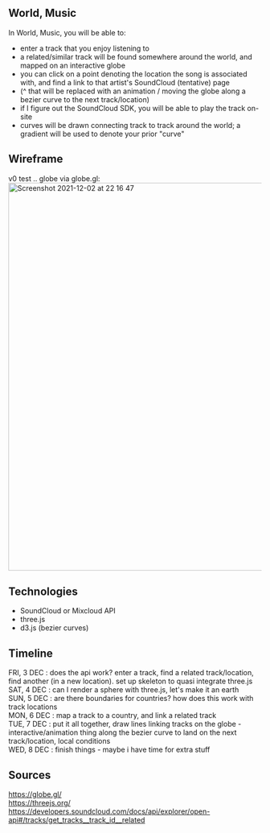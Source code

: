 ## World, Music
In World, Music, you will be able to:
- enter a track that you enjoy listening to
- a related/similar track will be found somewhere around the world, and mapped on an interactive globe
- you can click on a point denoting the location the song is associated with, and find a link to that artist's SoundCloud (tentative) page
- (^ that will be replaced with an animation / moving the globe along a bezier curve to the next track/location)
- if I figure out the SoundCloud SDK, you will be able to play the track on-site
- curves will be drawn connecting track to track around the world; a gradient will be used to denote your prior "curve"

<!--## Research
- finding related track and its "location" - as in where the artist is from?
- what if there are multiple uploads for the same track, can i find a reliable one?
- autofill? what if the track doesn't exist on soundcloud - what if a location isn't appended?
- globe design
- what if a user wants to search a new song?
- what if a related track doesn't exist?-->

## Wireframe
v0 test .. globe via globe.gl:<br>
<img width="771" alt="Screenshot 2021-12-02 at 22 16 47" src="https://user-images.githubusercontent.com/17345270/144539122-81781c31-01ee-4231-9f02-bd3178c27710.png">

## Technologies
- SoundCloud or Mixcloud API
- three.js
- d3.js (bezier curves)

## Timeline
FRI, 3 DEC : does the api work? enter a track, find a related track/location, find another (in a new location). set up skeleton to quasi integrate three.js<br>
SAT, 4 DEC : can I render a sphere with three.js, let's make it an earth<br>
SUN, 5 DEC : are there boundaries for countries? how does this work with track locations<br>
MON, 6 DEC : map a track to a country, and link a related track<br>
TUE, 7 DEC : put it all together, draw lines linking tracks on the globe - interactive/animation thing along the bezier curve to land on the next track/location, local conditions<br>
WED, 8 DEC : finish things - maybe i have time for extra stuff

## Sources
https://globe.gl/<br>
https://threejs.org/<br>
https://developers.soundcloud.com/docs/api/explorer/open-api#/tracks/get_tracks__track_id__related

